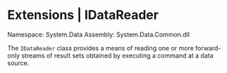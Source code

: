 # Extensions | IDataReader

Namespace: System.Data
Assembly: System.Data.Common.dll

The `IDataReader` class provides a means of reading one or more forward-only streams of result sets obtained by executing a command at a data source.
<br>